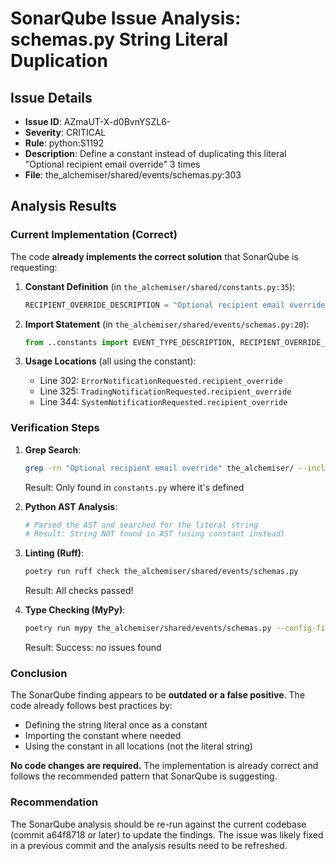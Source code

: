# SonarQube Issue Analysis: schemas.py String Literal Duplication

## Issue Details
- **Issue ID**: AZmaUT-X-d0BvnYSZL6-
- **Severity**: CRITICAL
- **Rule**: python:S1192
- **Description**: Define a constant instead of duplicating this literal "Optional recipient email override" 3 times
- **File**: the_alchemiser/shared/events/schemas.py:303

## Analysis Results

### Current Implementation (Correct)

The code **already implements the correct solution** that SonarQube is requesting:

1. **Constant Definition** (in `the_alchemiser/shared/constants.py:35`):
   ```python
   RECIPIENT_OVERRIDE_DESCRIPTION = "Optional recipient email override"
   ```

2. **Import Statement** (in `the_alchemiser/shared/events/schemas.py:20`):
   ```python
   from ..constants import EVENT_TYPE_DESCRIPTION, RECIPIENT_OVERRIDE_DESCRIPTION
   ```

3. **Usage Locations** (all using the constant):
   - Line 302: `ErrorNotificationRequested.recipient_override`
   - Line 325: `TradingNotificationRequested.recipient_override`
   - Line 344: `SystemNotificationRequested.recipient_override`

### Verification Steps

1. **Grep Search**:
   ```bash
   grep -rn "Optional recipient email override" the_alchemiser/ --include="*.py"
   ```
   Result: Only found in `constants.py` where it's defined

2. **Python AST Analysis**:
   ```python
   # Parsed the AST and searched for the literal string
   # Result: String NOT found in AST (using constant instead)
   ```

3. **Linting (Ruff)**:
   ```bash
   poetry run ruff check the_alchemiser/shared/events/schemas.py
   ```
   Result: All checks passed!

4. **Type Checking (MyPy)**:
   ```bash
   poetry run mypy the_alchemiser/shared/events/schemas.py --config-file=pyproject.toml
   ```
   Result: Success: no issues found

### Conclusion

The SonarQube finding appears to be **outdated or a false positive**. The code already follows best practices by:
- Defining the string literal once as a constant
- Importing the constant where needed
- Using the constant in all locations (not the literal string)

**No code changes are required.** The implementation is already correct and follows the recommended pattern that SonarQube is suggesting.

### Recommendation

The SonarQube analysis should be re-run against the current codebase (commit a64f8718 or later) to update the findings. The issue was likely fixed in a previous commit and the analysis results need to be refreshed.
